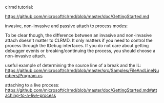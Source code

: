 
clrmd tutorial:

https://github.com/microsoft/clrmd/blob/master/doc/GettingStarted.md

invasive, non-invasive and passive attach to process modes:

To be clear though, the difference between an invasive and non-invasive attach doesn't matter to CLRMD. It only matters if you need to control the process through the IDebug interfaces. If you do not care about getting debugger events or breaking/continuing the process, you should choose a non-invasive attach.

useful example of determining the source line of a break and the IL:
https://github.com/microsoft/clrmd/blob/master/src/Samples/FileAndLineNumbers/Program.cs

attaching to a live process:
https://github.com/microsoft/clrmd/blob/master/doc/GettingStarted.md#attaching-to-a-live-process
